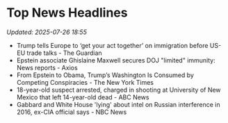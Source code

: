 # Top News Headlines

_Updated: 2025-07-26 18:55_

- Trump tells Europe to ‘get your act together’ on immigration before US-EU trade talks - The Guardian
- Epstein associate Ghislaine Maxwell secures DOJ "limited" immunity: News reports - Axios
- From Epstein to Obama, Trump’s Washington Is Consumed by Competing Conspiracies - The New York Times
- 18-year-old suspect arrested, charged in shooting at University of New Mexico that left 14-year-old dead - ABC News
- Gabbard and White House 'lying' about intel on Russian interference in 2016, ex-CIA official says - NBC News